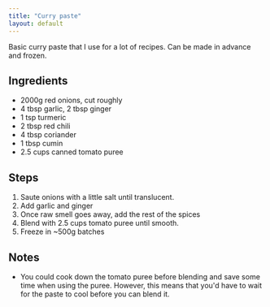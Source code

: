 ```yaml
---
title: "Curry paste"
layout: default
---
```


Basic curry paste that I use for a lot of recipes. Can be made in advance and frozen.

## Ingredients
- 2000g red onions, cut roughly
- 4 tbsp garlic, 2 tbsp ginger
- 1 tsp turmeric
- 2 tbsp red chili
- 4 tbsp coriander
- 1 tbsp cumin
- 2.5 cups canned tomato puree


## Steps
1. Saute onions with a little salt until translucent.
1. Add garlic and ginger
1. Once raw smell goes away, add the rest of the spices
1. Blend with 2.5 cups tomato puree until smooth.
1. Freeze in ~500g batches

## Notes
- You could cook down the tomato puree before blending and save some time when
  using the puree. However, this means that you'd have to wait for the paste to
  cool before you can blend it.
